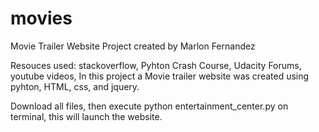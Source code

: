 # movies
Movie Trailer Website
Project created by Marlon Fernandez

Resouces used:  stackoverflow, Pyhton Crash Course, Udacity Forums, youtube videos,
In this project a Movie trailer website was created using pyhton, HTML, css, and jquery.

Download all files, then execute python entertainment_center.py on terminal, this will launch the website.
